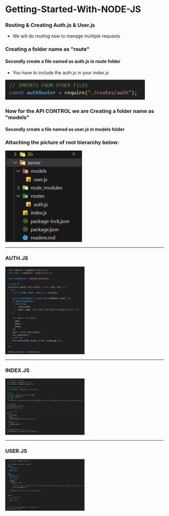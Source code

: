 # Getting-Started-With-NODE-JS

### Routing & Creating Auth.js & User.js

- We will do routing now to manage multiple requests

### Creating a folder name as "route"<br>

#### Secondly create a file named as auth.js in route folder

- You have to include the auth.js in your index.js
<img src = "https://github.com/MirzaRizwan02/Getting-Started-With-NODE-JS/blob/main/Guide/importauth.png">

### Now for the API CONTROL we are Creating a folder name as "models"<br>
#### Secondly create a file named as user.js in models folder

### Attaching the picture of root hierarchy below:
<img src = "https://github.com/MirzaRizwan02/Getting-Started-With-NODE-JS/blob/main/Guide/folder.png">

--------------------------------------------------------------------------------------------------

### AUTH.JS
<img src = "https://github.com/MirzaRizwan02/Getting-Started-With-NODE-JS/blob/main/Guide/Authjs.png" width="50%">

--------------------------------------------------------------------------------------------------

### INDEX.JS
<img src = "https://github.com/MirzaRizwan02/Getting-Started-With-NODE-JS/blob/main/Guide/Indexjs.png" width="50%">

--------------------------------------------------------------------------------------------------

### USER.JS
<img src = "https://github.com/MirzaRizwan02/Getting-Started-With-NODE-JS/blob/main/Guide/Userjs.png" width="50%">

